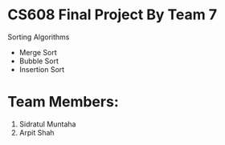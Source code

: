 # CS608 Final Project By Team 7
Sorting Algorithms 
  - Merge Sort
  - Bubble Sort
  - Insertion Sort

# Team Members:
 1. Sidratul Muntaha
 2. Arpit Shah
